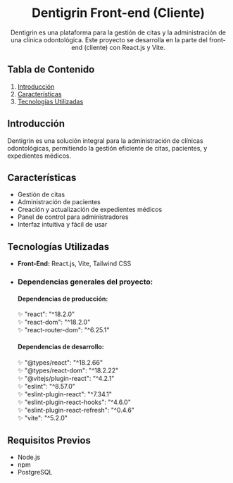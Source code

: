 <h1 align = "center"> Dentigrin Front-end (Cliente)</h1>
<p align = "center">
    Dentigrin es una plataforma para la gestión de citas y la administración de una clínica odontológica. Este proyecto se desarrolla en la parte del front-end (cliente) con React.js y Vite.
</p>

## Tabla de Contenido

1. [Introducción](#introducción)
2. [Características](#características)
3. [Tecnologías Utilizadas](#tecnologías-utilizadas)


## Introducción

Dentigrin es una solución integral para la administración de clínicas odontológicas, permitiendo la gestión eficiente de citas, pacientes, y expedientes médicos.

## Características

- Gestión de citas
- Administración de pacientes
- Creación y actualización de expedientes médicos
- Panel de control para administradores
- Interfaz intuitiva y fácil de usar

## Tecnologías Utilizadas

- **Front-End:** React.js, Vite, Tailwind CSS

- <h3>Dependencias generales del proyecto:</h3>

    <h4>Dependencias de producción:</h4>
    ✨ "react": "^18.2.0"</br>
    ✨ "react-dom": "^18.2.0"</br>
    ✨ "react-router-dom": "^6.25.1"
        

    <h4>Dependencias de desarrollo:</h4>
    ✨ "@types/react": "^18.2.66"</br>
    ✨ "@types/react-dom": "^18.2.22"</br>
    ✨ "@vitejs/plugin-react": "^4.2.1"</br>
    ✨ "eslint": "^8.57.0"</br>
    ✨ "eslint-plugin-react": "^7.34.1"</br>
    ✨ "eslint-plugin-react-hooks": "^4.6.0"</br>
    ✨ "eslint-plugin-react-refresh": "^0.4.6"</br>
    ✨ "vite": "^5.2.0"</br>




## Requisitos Previos

- Node.js
- npm 
- PostgreSQL